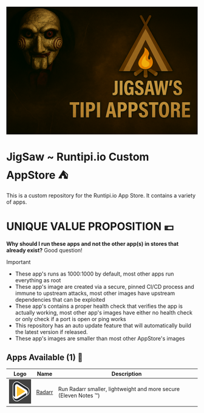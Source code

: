![banner](store.png?raw=true)

# JigSaw ~ Runtipi.io Custom AppStore ⛺


This is a custom repository for the Runtipi.io App Store.
It contains a variety of apps.

# UNIQUE VALUE PROPOSITION 💶
**Why should I run these apps and not the other app(s) in stores that already exist?** Good question!

> [!IMPORTANT]
>* These app's runs as 1000:1000 by default, most other apps run everything as root
>* These app's image are created via a secure, pinned CI/CD process and immune to upstream attacks, most other images have upstream dependencies that can be exploited
>* These app's contains a proper health check that verifies the app is actually working, most other app's images have either no health check or only check if a port is open or ping works
>* This repository has an auto update feature that will automatically build the latest version if released.
>* These app's images are smaller than most other AppStore's images


## Apps Available (1) 🏁

| Logo                                                                     | Name                                                         | Description                                  |
| :----------------------------------------------------------------------: | ------------------------------------------------------------ | -------------------------------------------- |
| <img src="apps/radarr/metadata/logo.jpg" width="64" height="64">       | [Radarr](https://github.com/Radarr/Radarr)           | Run Radarr smaller, lightweight and more secure (Eleven Notes ™️)      |